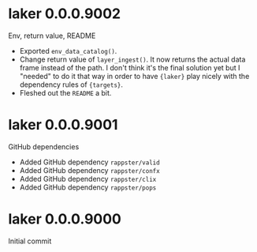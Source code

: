 # laker 0.0.0.9002

Env, return value, README

- Exported `env_data_catalog()`.
- Change return value of `layer_ingest()`. It now returns the actual data frame
instead of the path. I don't think it's the final solution yet but I "needed" to
do it that way in order to have `{laker}` play nicely with the dependency rules
of `{targets}`.
- Fleshed out the `README` a bit.

# laker 0.0.0.9001

GitHub dependencies

- Added GitHub dependency `rappster/valid`
- Added GitHub dependency `rappster/confx`
- Added GitHub dependency `rappster/clix`
- Added GitHub dependency `rappster/pops`

# laker 0.0.0.9000

Initial commit
